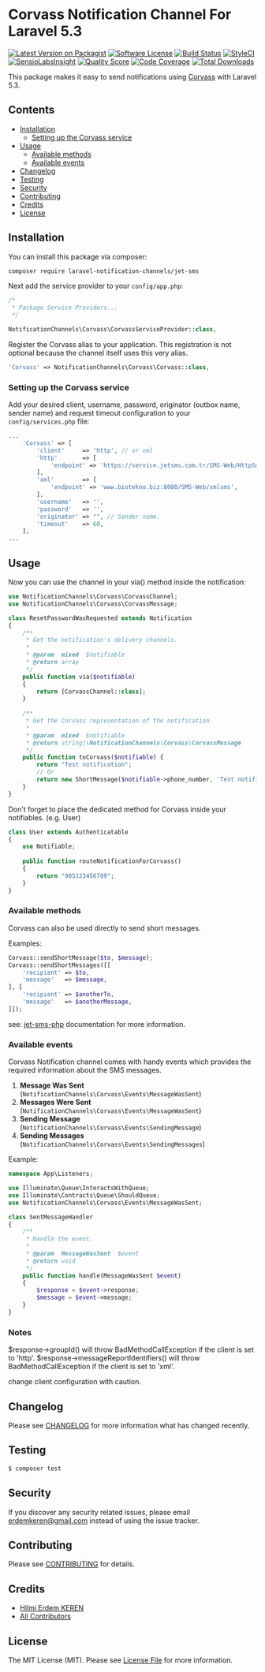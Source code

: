 # Corvass Notification Channel For Laravel 5.3

[![Latest Version on Packagist](https://img.shields.io/packagist/v/laravel-notification-channels/jet-sms.svg?style=flat-square)](https://packagist.org/packages/laravel-notification-channels/jet-sms)
[![Software License](https://img.shields.io/badge/license-MIT-brightgreen.svg?style=flat-square)](LICENSE.md)
[![Build Status](https://img.shields.io/travis/laravel-notification-channels/jet-sms/master.svg?style=flat-square)](https://travis-ci.org/laravel-notification-channels/jet-sms)
[![StyleCI](https://styleci.io/repos/74304440/shield?branch=master)](https://styleci.io/repos/74304440)
[![SensioLabsInsight](https://img.shields.io/sensiolabs/i/ce5f111f-1be4-4848-a87d-7b2570d153d4.svg?style=flat-square)](https://insight.sensiolabs.com/projects/ce5f111f-1be4-4848-a87d-7b2570d153d4)
[![Quality Score](https://img.shields.io/scrutinizer/g/laravel-notification-channels/jet-sms.svg?style=flat-square)](https://scrutinizer-ci.com/g/laravel-notification-channels/jet-sms)
[![Code Coverage](https://img.shields.io/scrutinizer/coverage/g/laravel-notification-channels/jet-sms/master.svg?style=flat-square)](https://scrutinizer-ci.com/g/laravel-notification-channels/jet-sms/?branch=master)
[![Total Downloads](https://img.shields.io/packagist/dt/laravel-notification-channels/jet-sms.svg?style=flat-square)](https://packagist.org/packages/laravel-notification-channels/jet-sms)

This package makes it easy to send notifications using [Corvass](http://www.jetsms.net) with Laravel 5.3.

## Contents

- [Installation](#installation)
    - [Setting up the Corvass service](#setting-up-the-jetSms-service)
- [Usage](#usage)
    - [Available methods](#available-methods)
    - [Available events](#available-events)
- [Changelog](#changelog)
- [Testing](#testing)
- [Security](#security)
- [Contributing](#contributing)
- [Credits](#credits)
- [License](#license)


## Installation

You can install this package via composer:

``` bash
composer require laravel-notification-channels/jet-sms
```

Next add the service provider to your `config/app.php`:

```php
/*
 * Package Service Providers...
 */

NotificationChannels\Corvass\CorvassServiceProvider::class,
```

Register the Corvass alias to your application.
This registration is not optional because the channel itself uses this very alias.

```php
'Corvass' => NotificationChannels\Corvass\Corvass::class,
```

### Setting up the Corvass service

Add your desired client, username, password, originator (outbox name, sender name) and request timeout
configuration to your `config/services.php` file:
                                                                     
```php
...
    'Corvass' => [
        'client'     => 'http', // or xml
        'http'       => [
            'endpoint' => 'https://service.jetsms.com.tr/SMS-Web/HttpSmsSend',
        ],
        'xml'        => [
            'endpoint' => 'www.biotekno.biz:8080/SMS-Web/xmlsms',
        ],
        'username'   => '',
        'password'   => '',
        'originator' => "", // Sender name.
        'timeout'    => 60,
    ],
...
```

## Usage

Now you can use the channel in your via() method inside the notification:

```php
use NotificationChannels\Corvass\CorvassChannel;
use NotificationChannels\Corvass\CorvassMessage;

class ResetPasswordWasRequested extends Notification
{
    /**
     * Get the notification's delivery channels.
     *
     * @param  mixed  $notifiable
     * @return array
     */
    public function via($notifiable)
    {
        return [CorvassChannel::class];
    }
    
    /**
     * Get the Corvass representation of the notification.
     *
     * @param  mixed  $notifiable
     * @return string|\NotificationChannels\Corvass\CorvassMessage
     */
    public function toCorvass($notifiable) {
        return "Test notification";
        // Or
        return new ShortMessage($notifiable->phone_number, 'Test notification');
    }
}
```

Don't forget to place the dedicated method for Corvass inside your notifiables. (e.g. User)

```php
class User extends Authenticatable
{
    use Notifiable;
    
    public function routeNotificationForCorvass()
    {
        return "905123456789";
    }
}
```

### Available methods

Corvass can also be used directly to send short messages.

Examples:
```php
Corvass::sendShortMessage($to, $message);
Corvass::sendShortMessages([[
    'recipient' => $to,
    'message'   => $message,
], [
    'recipient' => $anotherTo,
    'message'   => $anotherMessage,
]]);
```

see: [jet-sms-php](https://github.com/erdemkeren/jet-sms-php) documentation for more information.

### Available events

Corvass Notification channel comes with handy events which provides the required information about the SMS messages.

1. **Message Was Sent** (`NotificationChannels\Corvass\Events\MessageWasSent`)
2. **Messages Were Sent** (`NotificationChannels\Corvass\Events\MessageWasSent`)
3. **Sending Message** (`NotificationChannels\Corvass\Events\SendingMessage`)
4. **Sending Messages** (`NotificationChannels\Corvass\Events\SendingMessages`)

Example:

```php
namespace App\Listeners;

use Illuminate\Queue\InteractsWithQueue;
use Illuminate\Contracts\Queue\ShouldQueue;
use NotificationChannels\Corvass\Events\MessageWasSent;

class SentMessageHandler
{
    /**
     * Handle the event.
     *
     * @param  MessageWasSent  $event
     * @return void
     */
    public function handle(MessageWasSent $event)
    {
        $response = $event->response;
        $message = $event->message;
    }
}
```

### Notes

$response->groupId() will throw BadMethodCallException if the client is set to 'http'. 
$response->messageReportIdentifiers() will throw BadMethodCallException if the client is set to 'xml'.

change client configuration with caution.

## Changelog

Please see [CHANGELOG](CHANGELOG.md) for more information what has changed recently.

## Testing

``` bash
$ composer test
```

## Security

If you discover any security related issues, please email erdemkeren@gmail.com instead of using the issue tracker.

## Contributing

Please see [CONTRIBUTING](CONTRIBUTING.md) for details.

## Credits

- [Hilmi Erdem KEREN](https://github.com/erdemkeren)
- [All Contributors](../../contributors)

## License

The MIT License (MIT). Please see [License File](LICENSE.md) for more information.
